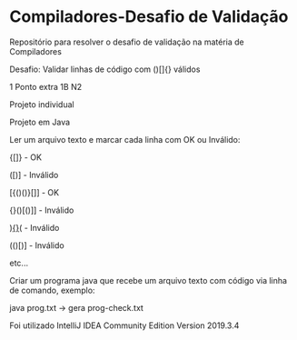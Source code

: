 # Compiladores-Desafio de Validação
Repositório para resolver o desafio de validação na matéria de Compiladores

Desafio: Validar linhas de código com ()[]{} válidos

1 Ponto extra 1B N2

Projeto individual

Projeto em Java

Ler um arquivo texto e marcar cada linha com OK ou Inválido:

{[]} - OK

([)] - Inválido

[{()()}[]] - OK

{}()[()]] - Inválido

)[{}]()( - Inválido

(()[)] - Inválido

etc...

Criar um programa java que recebe um arquivo texto com código via linha de comando, exemplo:

java prog.txt
-> gera prog-check.txt

Foi utilizado IntelliJ IDEA Community Edition Version 2019.3.4
